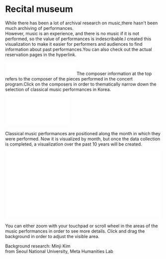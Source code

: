# Recital museum

While there has been a lot of archival research on music,there hasn't been much archiving of performances.  
However, music is an experience, and there is no music if it is not performed, so the value of performances is indescribable.I created this visualization to make it easier for performers and audiences to find information about past performances.You can also check out the actual reservation pages in the hyperlink.

![tags](img/infobar_tags.svg)
The composer information at the top refers to the composer of the pieces performed in the concert program.Click on the composers in order to thematically narrow down the selection of classical music performances in Korea.

![time](img/infobar_time.svg)

Classical music performances are positioned along the month in which they were performed. Now it is visualized by month, but once the data collection is completed, a visualization over the past 10 years will be created.

![time](img/infobar_scroll.svg)

You can either zoom with your touchpad or scroll wheel in the areas of the music performances in order to see more details. Click and drag the background in order to adjust the visible area.

Background research: Minji Kim   
from Seoul National University, Meta Humanities Lab